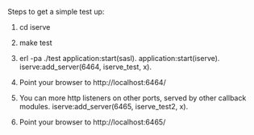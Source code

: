 
Steps to get a simple test up:

1. cd iserve
1. make test
1. erl -pa ./test
	application:start(sasl).
	application:start(iserve).
	iserve:add_server(6464, iserve_test, x).
1. Point your browser to http://localhost:6464/


1. You can more http listeners on other ports, served by other callback
   modules.
	iserve:add_server(6465, iserve_test2, x).
1. Point your browser to http://localhost:6465/


